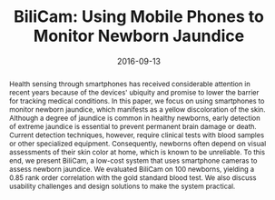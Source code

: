 ---
abstract: |-
  Health sensing through smartphones has received considerable attention in recent years because of the devices' ubiquity and promise to lower the barrier for tracking medical conditions. In this paper, we focus on using smartphones to monitor newborn jaundice, which manifests as a yellow discoloration of the skin. Although a degree of jaundice is common in healthy newborns, early detection of extreme jaundice is essential to prevent permanent brain damage or death. Current detection techniques, however, require clinical tests with blood samples or other specialized equipment. Consequently, newborns often depend on visual assessments of their skin color at home, which is known to be unreliable. To this end, we present BiliCam, a low-cost system that uses smartphone cameras to assess newborn jaundice. We evaluated BiliCam on 100 newborns, yielding a 0.85 rank order correlation with the gold standard blood test. We also discuss usability challenges and design solutions to make the system practical.
authors:
- Lilian de Greef
- Mayank Goel
- Min Joon Seo
- Eric Larson
- James W. Stout
- James A. Taylor
- Shwetak Patel
award: 'Honorable Mention Award'
bibtex: |-
  @inproceedings{deGreef:2014:BUM:2632048.2632076,
   author = {de Greef, Lilian and Goel, Mayank and Seo, Min Joon and Larson, Eric C. and Stout, James W. and Taylor, James A. and Patel, Shwetak N.},
   title = {BiliCam: Using Mobile Phones to Monitor Newborn Jaundice},
   booktitle = {Proceedings of the 2014 ACM International Joint Conference on Pervasive and Ubiquitous Computing},
   series = {UbiComp '14},
   year = {2014},
   isbn = {978-1-4503-2968-2},
   location = {Seattle, Washington},
   pages = {331--342},
   numpages = {12},
   url = {http://doi.acm.org/10.1145/2632048.2632076},
   doi = {10.1145/2632048.2632076},
   acmid = {2632076},
   publisher = {ACM},
   address = {New York, NY, USA},
   keywords = {bilirubin, health sensing, image processing, mobile phones, neonatal jaundice},
  }
blurb: |-
   This project investigates how to use smartphone cameras to screen newborns for dangerous levels of jaundice — a medical condition characterized by yellowing of the skin. I work in close collaboration with UW Medical Center to develop data collection procedures and software, apply computer vision to parse images, and use machine learning to estimate jaundice levels. Work from this project was published as a paper in UbiComp '14 with an Honorable Mention Award.
caption: ''
citation: |-
  Lilian de Greef, Mayank Goel, Min Joon Seo, Eric C. Larson, James W. Stout, James A. Taylor, and Shwetak N. Patel. 2014. BiliCam: using mobile phones to monitor newborn jaundice.  In Proceedings of the 2014 ACM International Joint Conference on Pervasive and Ubiquitous Computing (UbiComp '14). ACM, New York, NY, USA,  331-342. DOI=http://dx.doi.org/10.1145/2632048.2632076
conference: ACM International Joint Conference on Pervasive and Ubiquitous Computing
  (UbiComp), 2014
date: '2016-09-13'
image: '/img/pubs/BiliCam_image.jpg'
paper: /pdfs/BiliCam.pdf
poster: /pdfs/BiliCam_poster.pdf
talkslides: /pdfs/BiliCam_talk.pdf
thumbnail: '/img/pubs/BiliCam_thumbnail.jpg'
title: 'BiliCam: Using Mobile Phones to Monitor Newborn Jaundice'
video: ''
video_embed: ''
---